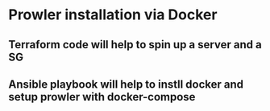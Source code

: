 # Prowler installation via Docker

## Terraform code will help to spin up a server and a SG

## Ansible playbook will help to instll docker and setup prowler with docker-compose